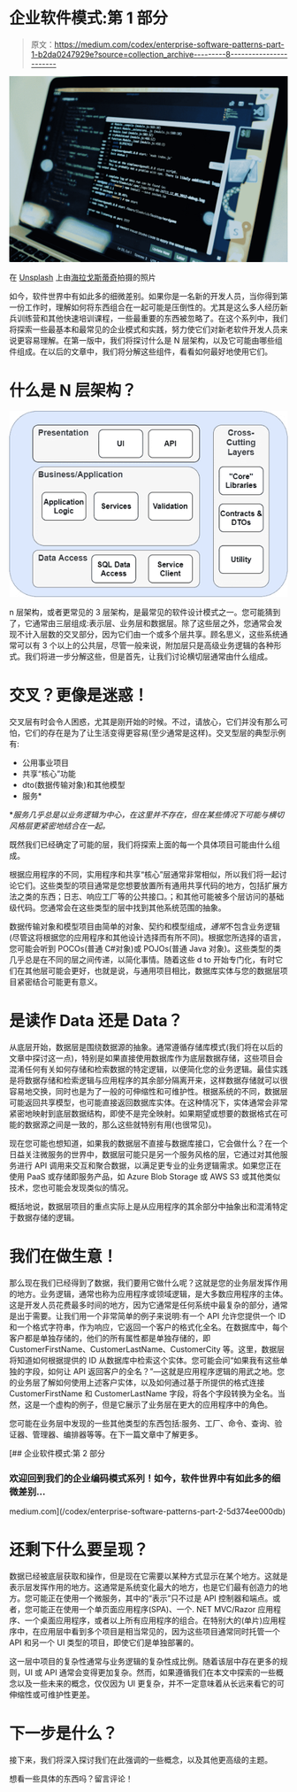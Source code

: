 # 企业软件模式:第 1 部分

> 原文：<https://medium.com/codex/enterprise-software-patterns-part-1-b2da0247929e?source=collection_archive---------8----------------------->

![](img/e57714a5bc440149feac34eaa004298a.png)

在 [Unsplash](https://unsplash.com?utm_source=medium&utm_medium=referral) 上由[海拉戈斯蒂奇](https://unsplash.com/@heylagostechie?utm_source=medium&utm_medium=referral)拍摄的照片

如今，软件世界中有如此多的细微差别。如果你是一名新的开发人员，当你得到第一份工作时，理解如何将东西组合在一起可能是压倒性的。尤其是这么多人经历新兵训练营和其他快速培训课程，一些最重要的东西被忽略了。在这个系列中，我们将探索一些最基本和最常见的企业模式和实践，努力使它们对新老软件开发人员来说更容易理解。在第一版中，我们将探讨什么是 N 层架构，以及它可能由哪些组件组成。在以后的文章中，我们将分解这些组件，看看如何最好地使用它们。

# 什么是 N 层架构？

![](img/d52ca7be5ba7bd80e41d7db4a8655159.png)

n 层架构，或者更常见的 3 层架构，是最常见的软件设计模式之一。您可能猜到了，它通常由三层组成:表示层、业务层和数据层。除了这些层之外，您通常会发现不计入层数的交叉部分，因为它们由一个或多个层共享。顾名思义，这些系统通常可以有 3 个以上的公共层，尽管一般来说，附加层只是高级业务逻辑的各种形式。我们将进一步分解这些，但是首先，让我们讨论横切层通常由什么组成。

# 交叉？更像是迷惑！

交叉层有时会令人困惑，尤其是刚开始的时候。不过，请放心，它们并没有那么可怕，它们的存在是为了让生活变得更容易(至少通常是这样)。交叉型层的典型示例有:

*   公用事业项目
*   共享“核心”功能
*   dto(数据传输对象)和其他模型
*   服务*

**服务几乎总是以业务逻辑为中心，在这里并不存在，但在某些情况下可能与横切风格层更紧密地结合在一起。*

既然我们已经确定了可能的层，我们将探索上面的每一个具体项目可能由什么组成。

根据应用程序的不同，实用程序和共享“核心”层通常非常相似，所以我们将一起讨论它们。这些类型的项目通常是您想要放置所有通用共享代码的地方，包括扩展方法之类的东西；日志、响应工厂等的公共接口。；和其他可能被多个层访问的基础级代码。您通常会在这些类型的层中找到其他系统范围的抽象。

数据传输对象和模型项目由简单的对象、契约和模型组成，*通常*不包含业务逻辑(尽管这将根据您的应用程序和其他设计选择而有所不同)。根据您所选择的语言，您可能会听到 POCOs(普通 C#对象)或 POJOs(普通 Java 对象)。这些类型的类几乎总是在不同的层之间传递，以简化事情。随着这些 d to 开始专门化，有时它们在其他层可能会更好，也就是说，与通用项目相比，数据库实体与您的数据层项目紧密结合可能更有意义。

# 是读作 Data 还是 Data？

从底层开始，数据层是围绕数据源的抽象。通常遵循存储库模式(我们将在以后的文章中探讨这一点)，特别是如果直接使用数据库作为底层数据存储，这些项目会混淆任何有关如何存储和检索数据的特定逻辑，以便简化您的业务逻辑。最佳实践是将数据存储和检索逻辑与应用程序的其余部分隔离开来，这样数据存储就可以很容易地交换，同时也是为了一般的可伸缩性和可维护性。根据系统的不同，数据层可能返回共享模型，也可能直接返回数据库实体。在这种情况下，实体通常会非常紧密地映射到底层数据结构，即使不是完全映射。如果期望或想要的数据格式在可能的数据源之间是一致的，那么这些就特别有用(也很常见)。

现在您可能也想知道，如果我的数据层不直接与数据库接口，它会做什么？在一个日益关注微服务的世界中，数据层可能只是另一个服务风格的层，它通过对其他服务进行 API 调用来交互和聚合数据，以满足更专业的业务逻辑需求。如果您正在使用 PaaS 或存储即服务产品，如 Azure Blob Storage 或 AWS S3 或其他类似技术，您也可能会发现类似的情况。

概括地说，数据层项目的重点实际上是从应用程序的其余部分中抽象出和混淆特定于数据存储的逻辑。

# 我们在做生意！

那么现在我们已经得到了数据，我们要用它做什么呢？这就是您的业务层发挥作用的地方。业务逻辑，通常也称为应用程序或领域逻辑，是大多数应用程序的主体。这是开发人员花费最多时间的地方，因为它通常是任何系统中最复杂的部分，通常是出于需要。让我们用一个非常简单的例子来说明:有一个 API 允许您提供一个 ID 和一个格式字符串，作为响应，它返回一个客户的格式化全名。在数据库中，每个客户都是单独存储的，他们的所有属性都是单独存储的，即 CustomerFirstName、CustomerLastName、CustomerCity 等。这里，数据层将知道如何根据提供的 ID 从数据库中检索这个实体。您可能会问“如果我有这些单独的字段，如何让 API 返回客户的全名？”—这就是应用程序逻辑的用武之地。您的业务层了解如何使用上述客户实体，以及如何通过基于所提供的格式连接 CustomerFirstName 和 CustomerLastName 字段，将各个字段转换为全名。当然，这是一个虚构的例子，但是它展示了业务层在更大的应用程序中的角色。

您可能在业务层中发现的一些其他类型的东西包括:服务、工厂、命令、查询、验证器、管理器、编排器等等。在下一篇文章中了解更多。

[](/codex/enterprise-software-patterns-part-2-5d374ee000db) [## 企业软件模式:第 2 部分

### 欢迎回到我们的企业编码模式系列！如今，软件世界中有如此多的细微差别…

medium.com](/codex/enterprise-software-patterns-part-2-5d374ee000db) 

# 还剩下什么要呈现？

数据已经被底层获取和操作，但是现在它需要以某种方式显示在某个地方。这就是表示层发挥作用的地方。这通常是系统变化最大的地方，也是它们最有创造力的地方。您可能正在使用一个微服务，其中的“表示”只不过是 API 控制器和端点。或者，您可能正在使用一个单页面应用程序(SPA)、一个. NET MVC/Razor 应用程序、一个桌面应用程序，或者以上所有应用程序的组合。在特别大的(单片)应用程序中，在应用层中看到多个项目是相当常见的，因为这些项目通常同时托管一个 API 和另一个 UI 类型的项目，即使它们是单独部署的。

这一层中项目的复杂性通常与业务逻辑的复杂性成比例。随着该层中存在更多的规则，UI 或 API 通常会变得更加复杂。然而，如果遵循我们在本文中探索的一些概念以及一些未来的概念，仅仅因为 UI 更复杂，并不一定意味着从长远来看它的可伸缩性或可维护性更差。

# 下一步是什么？

接下来，我们将深入探讨我们在此强调的一些概念，以及其他更高级的主题。

想看一些具体的东西吗？留言评论！